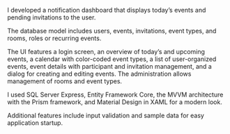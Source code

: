 I developed a notification dashboard that displays today’s events and pending invitations to the user.

The database model includes users, events, invitations, event types, and rooms, roles or recurring events.

The UI features a login screen, an overview of today’s and upcoming events, a calendar with color-coded event types, a list of user-organized events, event details with participant and invitation management, and a dialog for creating and editing events. The administration allows management of rooms and event types.

I used SQL Server Express, Entity Framework Core, the MVVM architecture with the Prism framework, and Material Design in XAML for a modern look.

Additional features include input validation and sample data for easy application startup.
